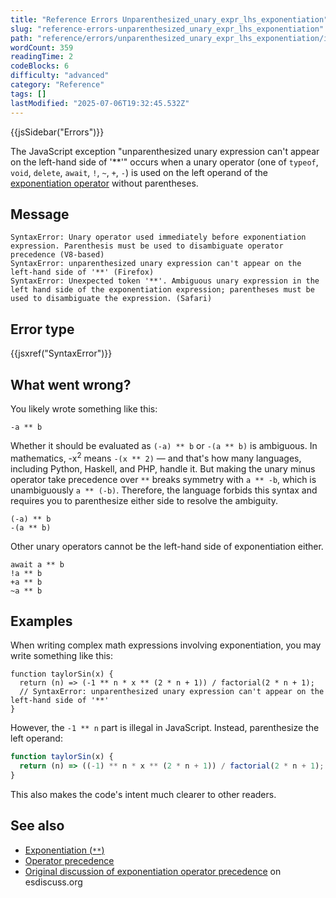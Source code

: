 ```yaml
---
title: "Reference Errors Unparenthesized_unary_expr_lhs_exponentiation"
slug: "reference-errors-unparenthesized_unary_expr_lhs_exponentiation"
path: "reference/errors/unparenthesized_unary_expr_lhs_exponentiation/index.md"
wordCount: 359
readingTime: 2
codeBlocks: 6
difficulty: "advanced"
category: "Reference"
tags: []
lastModified: "2025-07-06T19:32:45.532Z"
---
```



{{jsSidebar("Errors")}}

The JavaScript exception "unparenthesized unary expression can't appear on the left-hand side of '\*\*'" occurs when a unary operator (one of `typeof`, `void`, `delete`, `await`, `!`, `~`, `+`, `-`) is used on the left operand of the [exponentiation operator](/en-US/docs/Web/JavaScript/Reference/Operators/Exponentiation) without parentheses.

## Message

```plain
SyntaxError: Unary operator used immediately before exponentiation expression. Parenthesis must be used to disambiguate operator precedence (V8-based)
SyntaxError: unparenthesized unary expression can't appear on the left-hand side of '**' (Firefox)
SyntaxError: Unexpected token '**'. Ambiguous unary expression in the left hand side of the exponentiation expression; parentheses must be used to disambiguate the expression. (Safari)
```

## Error type

{{jsxref("SyntaxError")}}

## What went wrong?

You likely wrote something like this:

```js-nolint example-bad
-a ** b
```

Whether it should be evaluated as `(-a) ** b` or `-(a ** b)` is ambiguous. In mathematics, -x<sup>2</sup> means `-(x ** 2)` — and that's how many languages, including Python, Haskell, and PHP, handle it. But making the unary minus operator take precedence over `**` breaks symmetry with `a ** -b`, which is unambiguously `a ** (-b)`. Therefore, the language forbids this syntax and requires you to parenthesize either side to resolve the ambiguity.

```js-nolint example-good
(-a) ** b
-(a ** b)
```

Other unary operators cannot be the left-hand side of exponentiation either.

```js-nolint example-bad
await a ** b
!a ** b
+a ** b
~a ** b
```

## Examples

When writing complex math expressions involving exponentiation, you may write something like this:

```js-nolint example-bad
function taylorSin(x) {
  return (n) => (-1 ** n * x ** (2 * n + 1)) / factorial(2 * n + 1);
  // SyntaxError: unparenthesized unary expression can't appear on the left-hand side of '**'
}
```

However, the `-1 ** n` part is illegal in JavaScript. Instead, parenthesize the left operand:

```js example-good
function taylorSin(x) {
  return (n) => ((-1) ** n * x ** (2 * n + 1)) / factorial(2 * n + 1);
}
```

This also makes the code's intent much clearer to other readers.

## See also

- [Exponentiation (`**`)](/en-US/docs/Web/JavaScript/Reference/Operators/Exponentiation)
- [Operator precedence](/en-US/docs/Web/JavaScript/Reference/Operators/Operator_precedence)
- [Original discussion of exponentiation operator precedence](https://esdiscuss.org/topic/exponentiation-operator-precedence) on esdiscuss.org
